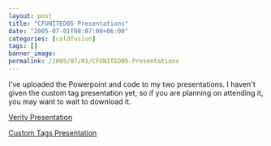 ```yaml
---
layout: post
title: "CFUNITED05 Presentations"
date: "2005-07-01T08:07:00+06:00"
categories: [coldfusion]
tags: []
banner_image: 
permalink: /2005/07/01/CFUNITED05-Presentations
---
```


I've uploaded the Powerpoint and code to my two presentations. I haven't given the custom tag presentation yet, so if you are planning on attending it, you may want to wait to download it. 

<a href="http://ray.camdenfamily.com/downloads/verity_cfunited05.zip">Verity Presentation</a>

<a href="http://ray.camdenfamily.com/downloads/customtags_cfunited05.zip">Custom Tags Presentation</a>